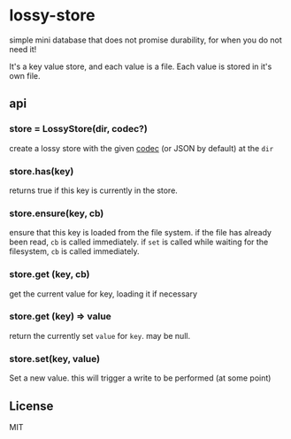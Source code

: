 # lossy-store

simple mini database that does not promise durability, for when you do not need it!

It's a key value store, and each value is a file. Each value is stored in it's own file.

## api

### store = LossyStore(dir, codec?)

create a lossy store with the given [codec](https://www.npmjs.com/package/flumecodec)
(or JSON by default) at the `dir`

### store.has(key)

returns true if this key is currently in the store.

### store.ensure(key, cb)

ensure that this key is loaded from the file system.
if the file has already been read, `cb` is called immediately.
if `set` is called while waiting for the filesystem, `cb` is called immediately.

### store.get (key, cb)

get the current value for key, loading it if necessary

### store.get (key) => value

return the currently set `value` for `key`. may be null.

### store.set(key, value)

Set a new value. this will trigger a write to be performed (at some point)

## License

MIT
